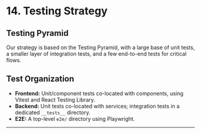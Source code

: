 # 14. Testing Strategy
## Testing Pyramid
Our strategy is based on the Testing Pyramid, with a large base of unit tests, a smaller layer of integration tests, and a few end-to-end tests for critical flows.
## Test Organization
* **Frontend:** Unit/component tests co-located with components, using Vitest and React Testing Library.
* **Backend:** Unit tests co-located with services; integration tests in a dedicated `__tests__` directory.
* **E2E:** A top-level `e2e/` directory using Playwright.
---